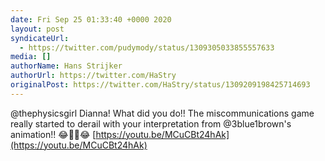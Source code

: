 ```yaml
---
date: Fri Sep 25 01:33:40 +0000 2020
layout: post
syndicateUrl:
  - https://twitter.com/pudymody/status/1309305033855557633
media: []
authorName: Hans Strijker
authorUrl: https://twitter.com/HaStry
originalPost: https://twitter.com/HaStry/status/1309209198425714693
---
```

@thephysicsgirl Dianna! What did you do!! The miscommunications game really started to derail with your interpretation from @3blue1brown's animation!! 😂🤣🤣😂
[https://youtu.be/MCuCBt24hAk](https://youtu.be/MCuCBt24hAk)

